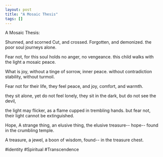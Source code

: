 ```yaml
---
layout: post
title: "A Mosaic Thesis"
tags: []
---
```


A Mosaic Thesis:

Shunned, and scorned
Cut, and crossed.
Forgotten, and demonized. 
the poor soul journeys alone.

Fear not, 
for this soul holds no anger,
no vengeance.
this child walks with the light 
a mosaic peace.

What is joy,
without a tinge of sorrow,
inner peace.
without contradiction 
stability,
without turmoil.

Fear not for their life,
they feel peace, 
and joy,
comfort, and warmth. 

they sit alone,
yet do not feel lonely,
they sit in the dark, 
but do not see the devil,

the light may flicker, 
as a flame cupped in trembling hands.
but fear not, 
their light cannot be extinguished. 

Hope, 
A strange thing,
an elusive thing,
the elusive treasure--
hope--
found in the crumbling temple.

A treasure, a jewel,
a boon of wisdom, 
found--
in the treasure chest. 


#identity
#Spiritual
 #Transcendence